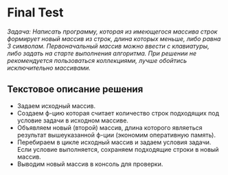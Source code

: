 # **Final Test**

*Задача: Написать программу, которая из имеющегося массива строк формирует новый массив из строк, 
длина которых меньше, либо равна 3 символам. Первоначальный массив можно ввести с клавиатуры, 
либо задать на старте выполнения алгоритма. При решении не рекомендуется пользоваться коллекциями, 
лучше обойтись исключительно массивами.*

## Текстовое описание решения

* Задаем исходный массив.
* Создаем ф-цию которая считает количество строк подходящих под условие задачи в исходном массиве.
* Объявляем новый (второй) массив, длина которого являеться результат вышеуказанной ф-ции (экономим оперативную память).
* Перебираем в цикле исходный массив и задаем условия задачи. Если условие выполняется, сохраняем подходящие строки в новый массив.
* Выводим новый массив в консоль для проверки.
